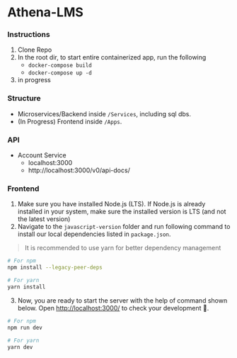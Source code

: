 # Athena-LMS


### Instructions
1. Clone Repo
2. In the root dir, to start entire containerized app, run the following
    - `docker-compose build`
    - `docker-compose up -d`
4. in progress

### Structure
- Microservices/Backend inside `/Services`, including sql dbs.
- (In Progress) Frontend inside `/Apps`.

### API
- Account Service
  - localhost:3000
  - http://localhost:3000/v0/api-docs/



### Frontend 

1. Make sure you have installed Node.js (LTS). If Node.js is already installed in your system, make sure the installed version is LTS (and not the latest version)
2. Navigate to the `javascript-version` folder and run following command to install our local dependencies listed in `package.json`.

> It is recommended to use yarn for better dependency management

```bash
# For npm
npm install --legacy-peer-deps

# For yarn
yarn install
```

3. Now, you are ready to start the server with the help of command shown below. Open [http://localhost:3000/](http://localhost:3000/) to check your development 🚀.

```bash
# For npm
npm run dev

# For yarn
yarn dev
```
